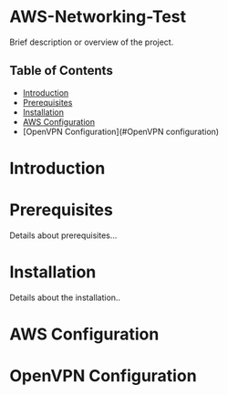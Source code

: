 # AWS-Networking-Test 

Brief description or overview of the project. 

## Table of Contents 
- [Introduction](#introduction)
- [Prerequisites](#prerequisites)
- [Installation](#installation)
- [AWS Configuration](#configuration)
- [OpenVPN Configuration](#OpenVPN configuration)

# Introduction


# Prerequisites

Details about prerequisites...

# Installation 

Details about the installation..


# AWS Configuration

# OpenVPN Configuration

